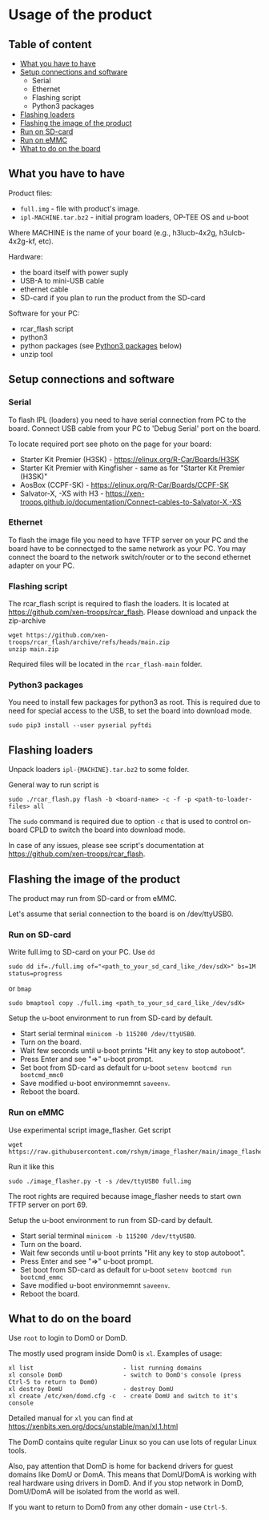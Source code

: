 # Usage of the product

## Table of content

- [What you have to have](#what-you-have-to-have)
- [Setup connections and software](#setup-connections-and-software)
  - Serial
  - Ethernet
  - Flashing script
  - Python3 packages
- [Flashing loaders](#flashing-loaders)
- [Flashing the image of the product](#flashing-the-image-of-the-product)
- [Run on SD-card](#run-on-sd-card)
- [Run on eMMC](#run-on-emmc)
- [What to do on the board](#what-to-do-on-the-board)


## What you have to have

Product files:
- `full.img` - file with product's image.
- `ipl-MACHINE.tar.bz2` - initial program loaders, OP-TEE OS and u-boot

Where MACHINE is the name of your board (e.g., h3lucb-4x2g, h3ulcb-4x2g-kf, etc).

Hardware:
- the board itself with power suply
- USB-A to mini-USB cable
- ethernet cable
- SD-card if you plan to run the product from the SD-card

Software for your PC:
- rcar_flash script
- python3
- python packages (see [Python3 packages](#python3-packages) below)
- unzip tool


## Setup connections and software

### Serial
To flash IPL (loaders) you need to have serial connection from PC to the board.
Connect USB cable from your PC to 'Debug Serial' port on the board.

To locate required port see photo on the page for your board:
- Starter Kit Premier (H3SK) - https://elinux.org/R-Car/Boards/H3SK
- Starter Kit Premier with Kingfisher - same as for "Starter Kit Premier (H3SK)"
- AosBox (CCPF-SK) - https://elinux.org/R-Car/Boards/CCPF-SK
- Salvator-X, -XS with H3 - https://xen-troops.github.io/documentation/Connect-cables-to-Salvator-X,-XS

### Ethernet
To flash the image file you need to have TFTP server on your PC and the board have to be connectged to the same network as your PC.
You may connect the board to the network switch/router or to the second ethernet adapter on your PC.

### Flashing script
The rcar_flash script is required to flash the loaders. It is located at https://github.com/xen-troops/rcar_flash.
Please download and unpack the zip-archive
```
wget https://github.com/xen-troops/rcar_flash/archive/refs/heads/main.zip
unzip main.zip
```
Required files will be located in the `rcar_flash-main` folder.

### Python3 packages
You need to install few packages for python3 as root.
This is required due to need for special access to the USB, to set the board into download mode.
```
sudo pip3 install --user pyserial pyftdi
```


## Flashing loaders

Unpack loaders `ipl-{MACHINE}.tar.bz2` to some folder.

General way to run script is
```
sudo ./rcar_flash.py flash -b <board-name> -c -f -p <path-to-loader-files> all
```

The `sudo` command is required due to option `-c` that is used to control on-board CPLD to switch the board into download mode.

In case of any issues, please see script's documentation at https://github.com/xen-troops/rcar_flash.


## Flashing the image of the product
The product may run from SD-card or from eMMC.

Let's assume that serial connection to the board is on /dev/ttyUSB0.

### Run on SD-card
Write full.img to SD-card on your PC.
Use `dd`
```
sudo dd if=./full.img of="<path_to_your_sd_card_like_/dev/sdX>" bs=1M status=progress
```
or `bmap`
```
sudo bmaptool copy ./full.img <path_to_your_sd_card_like_/dev/sdX>
```
Setup the u-boot environment to run from SD-card by default.
- Start serial terminal `minicom -b 115200 /dev/ttyUSB0`.
- Turn on the board.
- Wait few seconds until u-boot prrints "Hit any key to stop autoboot".
- Press Enter and see "=>" u-boot prompt.
- Set boot from SD-card as default for u-boot `setenv bootcmd run bootcmd_mmc0`
- Save modified u-boot environmemnt `saveenv`.
- Reboot the board.

### Run on eMMC
Use experimental script image_flasher.
Get script
```
wget https://raw.githubusercontent.com/rshym/image_flasher/main/image_flasher.py
```

Run it like this
```
sudo ./image_flasher.py -t -s /dev/ttyUSB0 full.img
```
The root rights are required because image_flasher needs to start own TFTP server on port 69.

Setup the u-boot environment to run from SD-card by default.
- Start serial terminal `minicom -b 115200 /dev/ttyUSB0`.
- Turn on the board.
- Wait few seconds until u-boot prrints "Hit any key to stop autoboot".
- Press Enter and see "=>" u-boot prompt.
- Set boot from SD-card as default for u-boot `setenv bootcmd run bootcmd_emmc`
- Save modified u-boot environmemnt `saveenv`.
- Reboot the board.


## What to do on the board

Use `root` to login to Dom0 or DomD.

The mostly used program inside Dom0 is `xl`. Examples of usage:
```
xl list                         - list running domains
xl console DomD                 - switch to DomD's console (press Ctrl-5 to return to Dom0)
xl destroy DomU                 - destroy DomU
xl create /etc/xen/domd.cfg -c  - create DomU and switch to it's console
```

Detailed manual for `xl` you can find at https://xenbits.xen.org/docs/unstable/man/xl.1.html

The DomD contains quite regular Linux so you can use lots of regular Linux tools.

Also, pay attention that DomD is home for backend drivers for guest domains like DomU or DomA. This means that DomU/DomA is working with real hardware using drivers in DomD. And if you stop network in DomD, DomU/DomA will be isolated from the world as well.

If you want to return to Dom0 from any other domain - use `Ctrl-5`.


